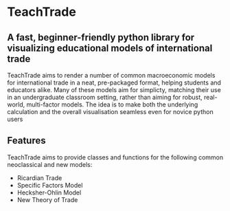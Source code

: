# TeachTrade
## A fast, beginner-friendly python library for visualizing educational models of international trade

TeachTrade aims to render a number of common macroeconomic models for international trade in a neat, pre-packaged format, helping students and educators alike. Many of these models aim for simplicty, matching their use in an undergraduate classroom setting, rather than aiming for robust, real-world, multi-factor models. The idea is to make both the underlying calculation and the overall visualisation seamless even for novice python users

## Features
TeachTrade aims to provide classes and functions for the following common neoclassical and new models:
- Ricardian Trade
- Specific Factors Model
- Hecksher-Ohlin Model
- New Theory of Trade
